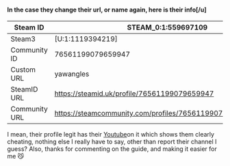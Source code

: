 #### In the case they change their url, or name again, here is their info[/u]
Steam ID | STEAM_0:1:559697109
----- | -----
Steam3 | [U:1:1119394219]
Community ID | 76561199079659947
Custom URL | yawangles
SteamID URL | https://steamid.uk/profile/76561199079659947
Community URL | https://steamcommunity.com/profiles/76561199079659947[/quote]

I mean, their profile legit has their [Youtube](https://www.youtube.com/c/TwoTrick)on it which shows them clearly cheating, nothing else I really have to say, other than report their channel I guess?
Also, thanks for commenting on the guide, and making it easier for me 😼
